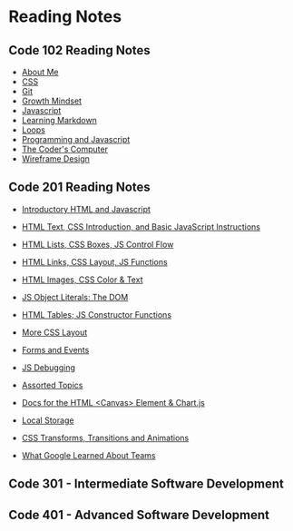 # Reading Notes


## Code 102 Reading Notes
* [About Me](https://nicholas-mercado.github.io/reading-notes/c102/home.html)<br>
* [CSS](https://nicholas-mercado.github.io/reading-notes/c102/css.html)<br>
* [Git](https://nicholas-mercado.github.io/reading-notes/c102/git.html)<br>
* [Growth Mindset](https://nicholas-mercado.github.io/reading-notes/c102/growth_mindset.html)<br>
* [Javascript](https://nicholas-mercado.github.io/reading-notes/c102/javascript.html)<br>
* [Learning Markdown](https://nicholas-mercado.github.io/reading-notes/c102/Learning-Markdown.html)<br>
* [Loops](https://nicholas-mercado.github.io/reading-notes/c102/loops.html)<br>
* [Programming and Javascript](https://nicholas-mercado.github.io/reading-notes/c102/prog_js.html)<br>
* [The Coder's Computer](https://nicholas-mercado.github.io/reading-notes/c102/The-Coders-Computer.html)<br>
* [Wireframe Design](https://nicholas-mercado.github.io/reading-notes/c102/wireframe_design.html)<br>

## Code 201 Reading Notes

* [Introductory HTML and Javascript](https://nicholas-mercado.github.io/reading-notes/c201/class-01.html)

* [HTML Text, CSS Introduction, and Basic JavaScript Instructions](https://nicholas-mercado.github.io/reading-notes/c201/class-02.html)

* [HTML Lists, CSS Boxes, JS Control Flow](https://nicholas-mercado.github.io/reading-notes/c201/class-03.html)

* [HTML Links, CSS Layout, JS Functions](https://nicholas-mercado.github.io/reading-notes/c201/class-04.html)

* [HTML Images, CSS Color & Text](https://nicholas-mercado.github.io/reading-notes/c201/class-05.html)

* [JS Object Literals: The DOM](https://nicholas-mercado.github.io/reading-notes/c201/class-06.html)

* [HTML Tables; JS Constructor Functions](https://nicholas-mercado.github.io/reading-notes/c201/class-07.html)
  
* [More CSS Layout](https://nicholas-mercado.github.io/reading-notes/class-08.html)
  
* [Forms and Events](https://nicholas-mercado.github.io/reading-notes/c201/class-09.html)
  
* [JS Debugging](https://nicholas-mercado.github.io/reading-notes/c201/class-10.html)
  
* [Assorted Topics](https://nicholas-mercado.github.io/reading-notes/c201/class-11.html)
  
* [Docs for the HTML \<Canvas> Element & Chart.js](https://nicholas-mercado.github.io/reading-notes/c201/class-12.html)
  
* [Local Storage](https://nicholas-mercado.github.io/reading-notes/c201/class-13.html)
  
* [CSS Transforms, Transitions and Animations](https://nicholas-mercado.github.io/reading-notes/c201/class-14a.html)
  
* [What Google Learned About Teams](https://nicholas-mercado.github.io/reading-notes/c201/class-14b.html)
  
## Code 301 - Intermediate Software Development


## Code 401 - Advanced Software Development